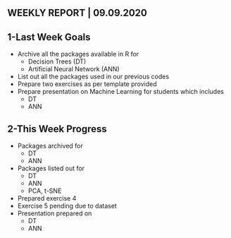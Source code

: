 ## WEEKLY REPORT | 09.09.2020

## 1-Last Week Goals
* Archive all the packages available in R for
   * Decision Trees (DT)
   * Artificial Neural Network (ANN)
* List out all the packages used in our previous codes
* Prepare two exercises as per template provided
* Prepare presentation on Machine Learning for students which includes
   * DT
   * ANN

## 2-This Week Progress
 * Packages archived for 
   * DT
   * ANN
 * Packages listed out for
   * DT
   * ANN
   * PCA, t-SNE
 * Prepared exercise 4 
 * Exercise 5 pending due to dataset
 * Presentation prepared on 
   * DT
   * ANN
